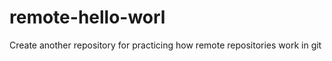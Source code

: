 remote-hello-worl
=================

Create another repository for practicing how remote repositories work in git
